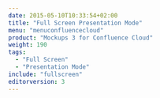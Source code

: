 ```yaml
---
date: 2015-05-10T10:33:54+02:00
title: "Full Screen Presentation Mode"
menu: "menuconfluencecloud" 
product: "Mockups 3 for Confluence Cloud"
weight: 190
tags:
  - "Full Screen"
  - "Presentation Mode"
include: "fullscreen"
editorversion: 3
---
```

